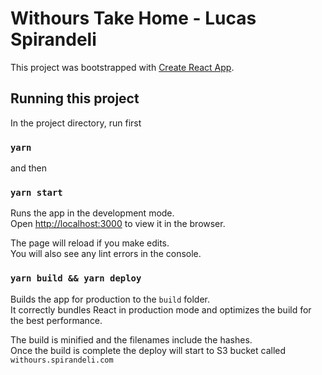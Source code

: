 # Withours Take Home - Lucas Spirandeli

This project was bootstrapped with [Create React App](https://github.com/facebook/create-react-app).

## Running this project

In the project directory, run first 

### `yarn`


and then

### `yarn start`

Runs the app in the development mode.\
Open [http://localhost:3000](http://localhost:3000) to view it in the browser.

The page will reload if you make edits.\
You will also see any lint errors in the console.

### `yarn build && yarn deploy`

Builds the app for production to the `build` folder.\
It correctly bundles React in production mode and optimizes the build for the best performance.

The build is minified and the filenames include the hashes.\
Once the build is complete the deploy will start to S3 bucket called `withours.spirandeli.com`



